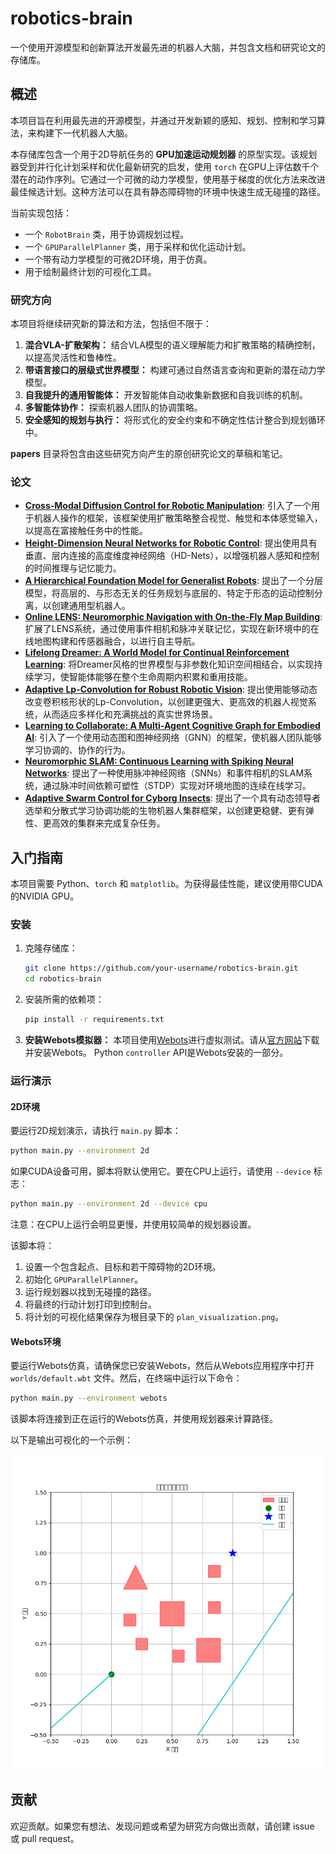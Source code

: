 # robotics-brain
一个使用开源模型和创新算法开发最先进的机器人大脑，并包含文档和研究论文的存储库。

## 概述

本项目旨在利用最先进的开源模型，并通过开发新颖的感知、规划、控制和学习算法，来构建下一代机器人大脑。

本存储库包含一个用于2D导航任务的 **GPU加速运动规划器** 的原型实现。该规划器受到并行化计划采样和优化最新研究的启发，使用 `torch` 在GPU上评估数千个潜在的动作序列。它通过一个可微的动力学模型，使用基于梯度的优化方法来改进最佳候选计划。这种方法可以在具有静态障碍物的环境中快速生成无碰撞的路径。

当前实现包括：
- 一个 `RobotBrain` 类，用于协调规划过程。
- 一个 `GPUParallelPlanner` 类，用于采样和优化运动计划。
- 一个带有动力学模型的可微2D环境，用于仿真。
- 用于绘制最终计划的可视化工具。

### 研究方向

本项目将继续研究新的算法和方法，包括但不限于：

1. **混合VLA-扩散架构：** 结合VLA模型的语义理解能力和扩散策略的精确控制，以提高灵活性和鲁棒性。
2. **带语言接口的层级式世界模型：** 构建可通过自然语言查询和更新的潜在动力学模型。
3. **自我提升的通用智能体：** 开发智能体自动收集新数据和自我训练的机制。
4. **多智能体协作：** 探索机器人团队的协调策略。
5. **安全感知的规划与执行：** 将形式化的安全约束和不确定性估计整合到规划循环中。

**papers** 目录将包含由这些研究方向产生的原创研究论文的草稿和笔记。

### 论文

- **[Cross-Modal Diffusion Control for Robotic Manipulation](./papers/diffusion_policy_control/)**: 引入了一个用于机器人操作的框架，该框架使用扩散策略整合视觉、触觉和本体感觉输入，以提高在富接触任务中的性能。
- **[Height-Dimension Neural Networks for Robotic Control](./papers/height_dimension_network/)**: 提出使用具有垂直、层内连接的高度维度神经网络（HD-Nets），以增强机器人感知和控制的时间推理与记忆能力。
- **[A Hierarchical Foundation Model for Generalist Robots](./papers/hierarchical_foundation_model/)**: 提出了一个分层模型，将高层的、与形态无关的任务规划与底层的、特定于形态的运动控制分离，以创建通用型机器人。
- **[Online LENS: Neuromorphic Navigation with On-the-Fly Map Building](./papers/lens_navigation/)**: 扩展了LENS系统，通过使用事件相机和脉冲关联记忆，实现在新环境中的在线地图构建和传感器融合，以进行自主导航。
- **[Lifelong Dreamer: A World Model for Continual Reinforcement Learning](./papers/lifelong_world_model_rl/)**: 将Dreamer风格的世界模型与非参数化知识空间相结合，以实现持续学习，使智能体能够在整个生命周期内积累和重用技能。
- **[Adaptive Lp-Convolution for Robust Robotic Vision](./papers/lp_convolution_vision/)**: 提出使用能够动态改变卷积核形状的Lp-Convolution，以创建更强大、更高效的机器人视觉系统，从而适应多样化和充满挑战的真实世界场景。
- **[Learning to Collaborate: A Multi-Agent Cognitive Graph for Embodied AI](./papers/multi_agent_cognitive_graph/)**: 引入了一个使用动态图和图神经网络（GNN）的框架，使机器人团队能够学习协调的、协作的行为。
- **[Neuromorphic SLAM: Continuous Learning with Spiking Neural Networks](./papers/snn_navigation/)**: 提出了一种使用脉冲神经网络（SNNs）和事件相机的SLAM系统，通过脉冲时间依赖可塑性（STDP）实现对环境地图的连续在线学习。
- **[Adaptive Swarm Control for Cyborg Insects](./papers/swarm_control/)**: 提出了一个具有动态领导者选举和分散式学习协调功能的生物机器人集群框架，以创建更稳健、更有弹性、更高效的集群来完成复杂任务。

## 入门指南

本项目需要 Python、`torch` 和 `matplotlib`。为获得最佳性能，建议使用带CUDA的NVIDIA GPU。

### 安装

1. 克隆存储库：
   ```bash
   git clone https://github.com/your-username/robotics-brain.git
   cd robotics-brain
   ```

2. 安装所需的依赖项：
   ```bash
   pip install -r requirements.txt
   ```

3. **安装Webots模拟器：**
   本项目使用[Webots](https://cyberbotics.com/)进行虚拟测试。请从[官方网站](https://cyberbotics.com/#download)下载并安装Webots。
   Python `controller` API是Webots安装的一部分。

### 运行演示

#### 2D环境

要运行2D规划演示，请执行 `main.py` 脚本：

```bash
python main.py --environment 2d
```

如果CUDA设备可用，脚本将默认使用它。要在CPU上运行，请使用 `--device` 标志：
```bash
python main.py --environment 2d --device cpu
```
注意：在CPU上运行会明显更慢，并使用较简单的规划器设置。

该脚本将：
1. 设置一个包含起点、目标和若干障碍物的2D环境。
2. 初始化 `GPUParallelPlanner`。
3. 运行规划器以找到无碰撞的路径。
4. 将最终的行动计划打印到控制台。
5. 将计划的可视化结果保存为根目录下的 `plan_visualization.png`。

#### Webots环境

要运行Webots仿真，请确保您已安装Webots，然后从Webots应用程序中打开 `worlds/default.wbt` 文件。然后，在终端中运行以下命令：

```bash
python main.py --environment webots
```

该脚本将连接到正在运行的Webots仿真，并使用规划器来计算路径。

以下是输出可视化的一个示例：

![Plan Visualization](plan_visualization.png)

## 贡献

欢迎贡献。如果您有想法、发现问题或希望为研究方向做出贡献，请创建 issue 或 pull request。
